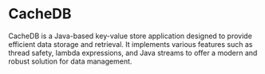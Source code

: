 # CacheDB
CacheDB is a Java-based key-value store application designed to provide efficient data storage and retrieval. It implements various features such as thread safety, lambda expressions, and Java streams to offer a modern and robust solution for data management.
